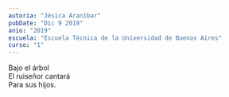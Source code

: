 ```yaml
---
autoria: "Jésica Araníbar"
pubDate: "Dic 9 2019"
anio: "2019"
escuela: "Escuela Técnica de la Universidad de Buenos Aires"
curso: "1"
---
```

Bajo el árbol\
El ruiseñor cantará\
Para sus hijos.